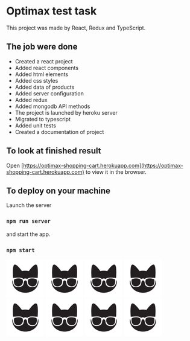# Optimax test task

This project was made by React, Redux and TypeScript.

## The job were done

* Created a react project
* Added react components
* Added html elements
* Added css styles
* Added data of products
* Added server configuration
* Added redux
* Added mongodb API methods
* The project is launched by heroku server
* Migrated to typescript
* Added unit tests
* Created a documentation of project

## To look at finished result

Open [https://optimax-shopping-cart.herokuapp.com](https://optimax-shopping-cart.herokuapp.com) to view it in the browser.

## To deploy on your machine

Launch the server
### `npm run server`
and start the app.
### `npm start`


<div>
    <p>
        <img src="./public/favicon.ico" width="100"/>
        <img src="./public/favicon.ico" width="100"/>
        <img src="./public/favicon.ico" width="100"/>
        <img src="./public/favicon.ico" width="100"/>
        <img src="./public/favicon.ico" width="100"/>
        <img src="./public/favicon.ico" width="100"/>
        <img src="./public/favicon.ico" width="100"/>
        <img src="./public/favicon.ico" width="100"/>
    </p>
</div>
